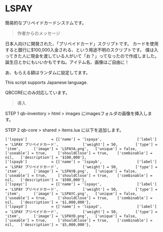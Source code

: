 # LSPAY
簡易的なプリペイドカードシステムです。

> 作者からのメッセージ
> 
日本人向けに開発された、「プリペイドカード」スクリプトです。
カードを使用すると銀行に$100,000入金される、という用途不明のスクリプトです。
僕は入ってきた人に現金を渡している人がいて「お？」ってなったので作成しました。
誕生日とかにもいいかもですね。アイテム名、画像はご自由に！

あ、もらえる額はランダムに設定してます。

This script supports Japanese language.

QBCOREにのみ対応しています。

> 導入

STEP 1
qb-inventory > html > images にimagesフォルダの画像を挿入します。

STEP 2
qb-core > shared > items.lua に以下を追加します。
```
['lspaya'] 		 	 = {['name'] = 'lspaya', 				['label'] = 'LSPAY プリペイドカード', 			['weight'] = 50, 		['type'] = 'item', 		['image'] = 'LSPAYA.png', 	['unique'] = false, 	['useable'] = true, 	['shouldClose'] = true,	   ['combinable'] = nil,   ['description'] = '$100,000'},
['lspayb'] 		 	 = {['name'] = 'lspayb', 				['label'] = 'LSPAY プリペイドカード', 			['weight'] = 50, 		['type'] = 'item', 		['image'] = 'LSPAYB.png', 	['unique'] = false, 	['useable'] = true, 	['shouldClose'] = true,	   ['combinable'] = nil,   ['description'] = '$500,000'},
['lspayc'] 		 	 = {['name'] = 'lspayc', 				['label'] = 'LSPAY プリペイドカード', 			['weight'] = 50, 		['type'] = 'item', 		['image'] = 'LSPAYC.png', 	['unique'] = false, 	['useable'] = true, 	['shouldClose'] = true,	   ['combinable'] = nil,   ['description'] = '$1,000,000'},
['lspayd'] 		 	 = {['name'] = 'lspayd', 				['label'] = 'LSPAY プリペイドカード', 			['weight'] = 50, 		['type'] = 'item', 		['image'] = 'LSPAYD.png', 	['unique'] = false, 	['useable'] = true, 	['shouldClose'] = true,	   ['combinable'] = nil,   ['description'] = '$5,000,000'},
```
